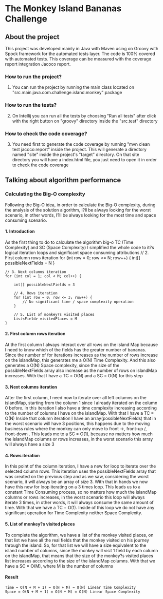 # The Monkey Island Bananas Challenge

## About the project
This project was developed mainly in Java with Maven using on Groovy with Spock framework for the automated tests layer.
The code is 100% covered with automated tests. This coverage can be measured with the coverage report integration Jacoco report.

### How to run the project?
1. You can run the project by running the main class located on "src.main.java.com.challenge.island.monkey" package

### How to run the tests?
2. On Intellij you can run all the tests by choosing "Run all tests" after click with the right button on "groovy" directory inside the "src.test" directory

### How to check the code coverage?
3. You need first to generate the code coverage by running "mvn clean test jacoco:report" inside the project. This will generate a directory named "site" inside the project's "target" directory. On that site directory you will have a index.html file, you just need to open it in order to check the code coverage

## Talking about algorithm performance
### Calculating the Big-O complexity
Following the Big-O idea, in order to calculate the Big-O complexity, during the analysis of the solution algorithm, I?ll be always looking for the worst scenario, in other words, I?ll be always looking for the most time and space consuming scenario.

#### 1. Introduction
As the first thing to do to calculate the algorithm big-o TC (Time Complexity) and SC (Space Complexity) I simplified the whole code to it?s logical iteration loops and significant space consuming attributions
// 2. First column rows iteration
for (int row = 0; row <= N; row++) {
    int[] possibleNextFields = N
}

```
// 3. Next columns iteration
for (int col = 1; col < M; col++) {

    int[] possibleNextFields = 3

    // 4. Rows iteration
    for (int row = 0; row <= 3; row++) {
        // No significant time / space complexity operation
    }

    // 5. List of monkey?s visited places
    List<Field> visitedPlaces = M
}
```

#### 2. First column rows iteration
At the first column I always interact over all rows on the island Map because I need to know which of the fields has the greater number of bananas. Since the number of for iterations increases as the number of rows increase on the islandMap, this generates me a O(N) Time Complexity. And this also generates a O(N) Space complexity, since the size of the possibleNextFields array also increase as the number of rows on islandMap increases.
With that I have a TC = O(N) and a SC = O(N) for this step

#### 3. Next columns iteration
After the first column, I need now to iterate over all left columns on the islandMap, starting from the column 1 since I already iterated on the column 0 before. 
In this iteration I also have a time complexity increasing according to the number of columns I have on the islandMap.
With that I have a TC = O(N)
Inside that column iteration I have an array(possibleNextFields) that in the worst scenario will have 3 positions, this happens due to the moving business rules where the monkey can only move to front ->, front-up /, front-down \. 
This leads me to a SC = O(1), because no matters how much the islandMap columns or rows increases, in the worst scenario this array will always have a size 3

#### 4. Rows iteration
In this point of the column iteration, I have a new for loop to iterate over the selected column rows. This iteration uses the possibleNextFields array that was created on the previous step and as we saw, considering the worst scenario, it will always be an array of size 3.
With that in hands we now have this new for loop iterating on a 3 times loop. This leads us to a constant Time Consuming process, so no matters how much the islandMap columns or rows increases, in the worst scenario this loop will always iterate 3 times, in other words, it will always consume the same amount of time.
With that we have a TC = O(1).
Inside of this loop we do not have any significant operation for Time Complexity neither Space Complexity. 

#### 5. List of monkey?s visited places
To complete the algorithm, we have a list of the monkey visited places, on that list we have all the real fields that the monkey visited on his journey through the island. So, for that list we will have a size equivalent to the island number of columns, since the monkey will visit 1 field by each column on the islandMap, that means that the size of the monkey?s visited places list increases according to the size of the islandMap columns.
With that we have a SC = O(M), where M is the number of columns

#### Result
```
Time = O(N + M + 1) = O(N + M) = O(N) Linear Time Complexity
Space = O(N + M + 1) = O(N + M) = O(N) Linear Space Complexity
```